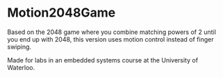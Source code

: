 # Motion2048Game

Based on the 2048 game where you combine matching
powers of 2 until you end up with 2048, this version
uses motion control instead of finger swiping.

Made for labs in an embedded systems course at the
University of Waterloo.
